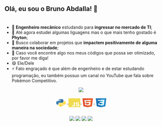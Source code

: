 ## Olá, eu sou o Bruno Abdalla! 👋 <h1>

- 🔭 **Engenheiro mecânico** estudando para **ingressar no mercado de TI**;
- 🌱 Até agora estudei algumas liguagens mas o que mais tenho gostado é **Phyton**;
- 👯 Busco colaborar em projetos que **impactem positivamente de alguma maneira na sociedade**; 
- 🤔 Caso você encontre algo nos meus códigos que possa ser otimizado, por favor me diga!
- 😄 Ele/Dele
- ⚡ Fato engraçado é que além de engenheiro e de estar estudando programação, eu também possuo um canal no YouTube que fala sobre Pokémon Competitivo.

<div align="center">
  <a href="https://github.com/BrunoAbdalla">
  <img height="180em" src="https://github-readme-stats.vercel.app/api/top-langs/?username=BrunoAbdalla&layout=compact&langs_count=7&theme=dracula"/>
</div>

<div style="display: inline_block" align="center"><br>
  <img align="center" alt="Bruno-Python" height="30" width="40" src="https://raw.githubusercontent.com/devicons/devicon/master/icons/python/python-original.svg">
  <img align="center" alt="Bruno-Js" height="30" width="40" src="https://raw.githubusercontent.com/devicons/devicon/master/icons/javascript/javascript-plain.svg">
  <img align="center" alt="Bruno-HTML" height="30" width="40" src="https://raw.githubusercontent.com/devicons/devicon/master/icons/html5/html5-original.svg">
  <img align="center" alt="Bruno-CSS" height="30" width="40" src="https://raw.githubusercontent.com/devicons/devicon/master/icons/css3/css3-original.svg">
</div>

  ##
<div align="center">
<a href="https://www.linkedin.com/in/brunoabdalla" target="_blank"><img src="https://img.shields.io/badge/-LinkedIn-%230077B5?style=for-the-badge&logo=linkedin&logoColor=white" target="_blank"></a>
<a href = "mailto:eng.bruno.abdalla@gmail.com"><img src="https://img.shields.io/badge/Gmail-D14836?style=for-the-badge&logo=gmail&logoColor=white"></a>
<a href = "https://www.instagram.com/bruno_abdalla_/"><img src="https://img.shields.io/badge/Instagram-E4405F?style=for-the-badge&logo=instagram&logoColor=white"></a>
<a href = "https://www.facebook.com/bruno.abdalla.14/"><img src="https://img.shields.io/badge/Facebook-1877F2?style=for-the-badge&logo=facebook&logoColor=white"></a>
</div>
